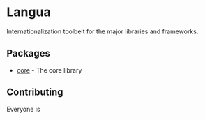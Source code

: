 # Langua

Internationalization toolbelt for the major libraries and frameworks.

## Packages

- [core](https://github.com/valeriobelli/langua/core) - The core library

## Contributing

Everyone is 
